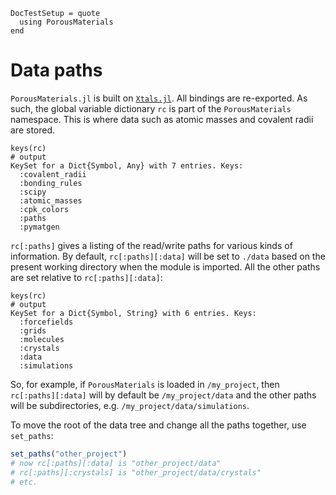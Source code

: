 ```@meta
DocTestSetup = quote
  using PorousMaterials
end
```

# Data paths

`PorousMaterials.jl` is built on [`Xtals.jl`](https://SimonEnsemble.github.io/Xtals.jl/dev).  All bindings are re-exported.  As such, the global
variable dictionary `rc` is part of the `PorousMaterials` namespace.  This is where data such as atomic masses and covalent radii are stored.

```jldoctest
keys(rc)
# output
KeySet for a Dict{Symbol, Any} with 7 entries. Keys:
  :covalent_radii
  :bonding_rules
  :scipy
  :atomic_masses
  :cpk_colors
  :paths
  :pymatgen
```

`rc[:paths]` gives a listing of the read/write paths for various kinds of information.  By default, `rc[:paths][:data]` will be set to `./data` based on
the present working directory when the module is imported.  All the other paths are set relative to `rc[:paths][:data]`:

```jldoctest
keys(rc)
# output
KeySet for a Dict{Symbol, String} with 6 entries. Keys:
  :forcefields
  :grids
  :molecules
  :crystals
  :data
  :simulations
```

So, for example, if `PorousMaterials` is loaded in `/my_project`, then `rc[:paths][:data]` will by default be `/my_project/data` and the other paths will be subdirectories, e.g. `/my_project/data/simulations`.

To move the root of the data tree and change all the paths together, use `set_paths`:

```julia
set_paths("other_project")
# now rc[:paths][:data] is "other_project/data"
# rc[:paths][:crystals] is "other_project/data/crystals"
# etc.
```

